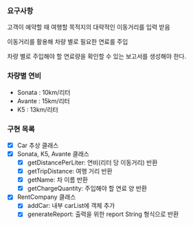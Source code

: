 ### 요구사항
고객이 예약할 때 여행할 목적지의 대략적인 이동거리를 입력 받음

이동거리를 활용해 차량 별로 필요한 연료를 주입

차량 별로 주입해야 할 연료량을 확인할 수 있는 보고서를 생성해야 한다.

### 차량별 연비
* Sonata : 10km/리터
* Avante : 15km/리터
* K5 : 13km/리터


### 구현 목록

- [x] Car 추상 클래스
- [x] Sonata, K5, Avante 클래스
  - [x] getDistancePerLiter: 연비(리터 당 이동거리) 반환
  - [x] getTripDistance: 여행 거리 반환
  - [x] getName: 차 이름 반환
  - [x] getChargeQuantity: 주입해야 할 연료 양 반환
  
- [x] RentCompany 클래스
  - [x] addCar: 내부 carList에 객체 추가 
  - [x] generateReport: 출력을 위한 report String 형식으로 반환

